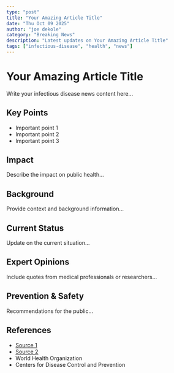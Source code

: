```yaml
---
type: "post"
title: "Your Amazing Article Title"
date: "Thu Oct 09 2025"
author: "joe dekole"
category: "Breaking News"
description: "Latest updates on Your Amazing Article Title"
tags: ["infectious-disease", "health", "news"]
---
```


# Your Amazing Article Title

Write your infectious disease news content here...

## Key Points

- Important point 1
- Important point 2  
- Important point 3

## Impact

Describe the impact on public health...

## Background

Provide context and background information...

## Current Status

Update on the current situation...

## Expert Opinions

Include quotes from medical professionals or researchers...

## Prevention & Safety

Recommendations for the public...

## References

- [Source 1](https://example.com)
- [Source 2](https://example.com)
- World Health Organization
- Centers for Disease Control and Prevention
